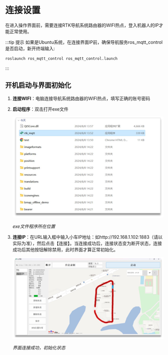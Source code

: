 # 连接设置

在进入操作界面前，需要连接RTK导航系统路由器的WIFI热点，登入机器人的IP才能正常使用。

:::tip 提示
如果是Ubuntu系统，在连接界面IP前，确保导航服务ros_mqtt_control是否启动，新开终端输入:
```bash
roslaunch ros_mqtt_control ros_mqtt_control.launch
```
:::

## 开机启动与界面初始化

1. **连接WIFI**：电脑连接导航系统路由器的WIFI热点，填写正确的账号密码

2. **启动程序**：双击打开exe文件

   ![](/images/rtk-navigation/image3.png)
   
   *exe文件程序所在位置*

3. **连接IP**：在URL输入框中输入小车IP地址：如http://192.168.1.102:1883（请以实际为准），然后点击【连接】。当连接成功后，连接状态变为断开状态，连接成功后其他按钮解除禁用，此时界面才算正常初始化。

   ![](/images/rtk-navigation/image4.png)
   
   *界面连接成功，初始化状态* 
